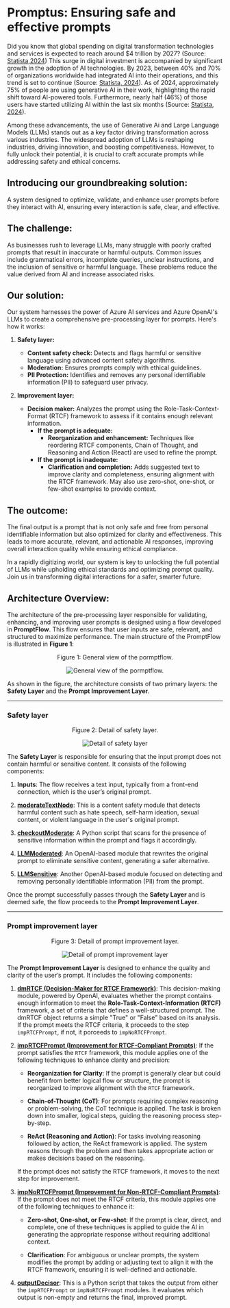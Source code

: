 # Promptus: Ensuring safe and effective prompts

Did you know that global spending on digital transformation technologies and services is expected to reach around $4 trillion by 2027? (Source: [Statista,2024](https://www.statista.com/statistics/870924/worldwide-digital-transformation-market-size/)) This surge in digital investment is accompanied by significant growth in the adoption of AI technologies. By 2023, between 40% and 70% of organizations worldwide had integrated AI into their operations, and this trend is set to continue (Source: [Statista, 2024](https://www.statista.com/statistics/742993/worldwide-survey-corporate-disruptive-technology-adoption/)).
As of 2024, approximately 75% of people are using generative AI in their work, highlighting the rapid shift toward AI-powered tools. Furthermore, nearly half (46%) of those users have started utilizing AI within the last six months (Source: [Statista, 2024](https://www.statista.com/statistics/1482102/rate-of-generative-ai-utilization-globally/)).

Among these advancements, the use of Generative Ai and Large Language Models (LLMs) stands out as a key factor driving transformation across various industries. The widespread adoption of LLMs is reshaping industries, driving innovation, and boosting competitiveness. However, to fully unlock their potential, it is crucial to craft accurate prompts while addressing safety and ethical concerns.

## Introducing our groundbreaking solution:

A system designed to optimize, validate, and enhance user prompts before they interact with AI, ensuring every interaction is safe, clear, and effective.

## The challenge:

As businesses rush to leverage LLMs, many struggle with poorly crafted prompts that result in inaccurate or harmful outputs. Common issues include grammatical errors, incomplete queries, unclear instructions, and the inclusion of sensitive or harmful language. These problems reduce the value derived from AI and increase associated risks.

## Our solution:

Our system harnesses the power of Azure AI services and Azure OpenAI's LLMs to create a comprehensive pre-processing layer for prompts. Here's how it works:

1. **Safety layer:**
   - **Content safety check:** Detects and flags harmful or sensitive language using advanced content safety algorithms.
   - **Moderation:** Ensures prompts comply with ethical guidelines.
   - **PII Protection:** Identifies and removes any personal identifiable information (PII) to safeguard user privacy.

2. **Improvement layer:**
   - **Decision maker:** Analyzes the prompt using the Role-Task-Context-Format (RTCF) framework to assess if it contains enough relevant information.
     - **If the prompt is adequate:**
       - **Reorganization and enhancement:** Techniques like reordering RTCF components, Chain of Thought, and Reasoning and Action (React) are used to refine the prompt.
     - **If the prompt is inadequate:**
       - **Clarification and completion:** Adds suggested text to improve clarity and completeness, ensuring alignment with the RTCF framework. May also use zero-shot, one-shot, or few-shot examples to provide context.

## The outcome:

The final output is a prompt that is not only safe and free from personal identifiable information but also optimized for clarity and effectiveness. This leads to more accurate, relevant, and actionable AI responses, improving overall interaction quality while ensuring ethical compliance.

In a rapidly digitizing world, our system is key to unlocking the full potential of LLMs while upholding ethical standards and optimizing prompt quality. Join us in transforming digital interactions for a safer, smarter future.

## Architecture Overview:

The architecture of the pre-processing layer responsible for validating, enhancing, and improving user prompts is designed using a flow developed in **PromptFlow**. This flow ensures that user inputs are safe, relevant, and structured to maximize performance. The main structure of the PromptFlow is illustrated in **Figure 1**:

<p align="center">
  Figure 1: General view of the pormptflow.
</p>
<p align="center">
  <img src="resources/General_flow.png" alt="General view of the pormptflow."/>
</p>

As shown in the figure, the architecture consists of two primary layers: the **Safety Layer** and the **Prompt Improvement Layer**.

---

### Safety layer

<p align="center">
  Figure 2: Detail of safety layer.
</p>
<p align="center">
  <img src="resources/Safety_layer.png" alt="Detail of safety layer"/>
</p>

The **Safety Layer** is responsible for ensuring that the input prompt does not contain harmful or sensitive content. It consists of the following components:

1. **Inputs**: The flow receives a text input, typically from a front-end connection, which is the user’s original prompt.
  
2. [**moderateTextNode**](https://github.com/InnovationChallenge-EQ5/Promptus/blob/main/Hackathon-promptflow/flow.dag.yaml): This is a content safety module that detects harmful content such as hate speech, self-harm ideation, sexual content, or violent language in the user's original prompt.

3. [**checkoutModerate**](https://github.com/InnovationChallenge-EQ5/Promptus/blob/main/Hackathon-promptflow/checkoutModerate.py): A Python script that scans for the presence of sensitive information within the prompt and flags it accordingly.

4. [**LLMModerated**](https://github.com/InnovationChallenge-EQ5/Promptus/blob/main/Hackathon-promptflow/LLMHate.jinja2): An OpenAI-based module that rewrites the original prompt to eliminate sensitive content, generating a safer alternative.

5. [**LLMSensitive**](https://github.com/InnovationChallenge-EQ5/Promptus/blob/main/Hackathon-promptflow/LLMSensitive.jinja2): Another OpenAI-based module focused on detecting and removing personally identifiable information (PII) from the prompt.

Once the prompt successfully passes through the **Safety Layer** and is deemed safe, the flow proceeds to the **Prompt Improvement Layer**.

---

### Prompt improvement layer

<p align="center">
  Figure 3: Detail of prompt improvement layer.
</p>
<p align="center">
  <img src="resources/Improvement_layer.png" alt="Detail of prompt improvement layer"/>
</p>

The **Prompt Improvement Layer** is designed to enhance the quality and clarity of the user’s prompt. It includes the following components:

1. [**dmRTCF (Decision-Maker for RTCF Framework)**](https://github.com/InnovationChallenge-EQ5/Promptus/blob/main/Hackathon-promptflow/dmRTCF.jinja2): This decision-making module, powered by OpenAI, evaluates whether the prompt contains enough information to meet the **Role-Task-Context-Information (RTCF)** framework, a set of criteria that defines a well-structured prompt. The dmRTCF object returns a simple "True" or "False" based on its analysis. If the prompt meets the RTCF criteria, it proceeds to the step `impRTCFPrompt`, if not, it porceeds to `impNoRTCFPrompt`.

2. [**impRTCFPrompt (Improvement for RTCF-Compliant Prompts)**](https://github.com/InnovationChallenge-EQ5/Promptus/blob/main/Hackathon-promptflow/impRTCFPrompt.jinja2): If the prompt satisfies the `RTCF` framework, this module applies one of the following techniques to enhance clarity and precision:

   - **Reorganization for Clarity**: If the prompt is generally clear but could benefit from better logical flow or structure, the prompt is reorganized to improve alignment with the `RTCF` framework.
   
   - **Chain-of-Thought (CoT)**: For prompts requiring complex reasoning or problem-solving, the CoT technique is applied. The task is broken down into smaller, logical steps, guiding the reasoning process step-by-step.

   - **ReAct (Reasoning and Action)**: For tasks involving reasoning followed by action, the ReAct framework is applied. The system reasons through the problem and then takes appropriate action or makes decisions based on the reasoning.

   If the prompt does not satisfy the RTCF framework, it moves to the next step for improvement.

3. [**impNoRTCFPrompt (Improvement for Non-RTCF-Compliant Prompts)**](https://github.com/InnovationChallenge-EQ5/Promptus/blob/main/Hackathon-promptflow/impNoRTCFPrompt.jinja2): If the prompt does not meet the RTCF criteria, this module applies one of the following techniques to enhance it:

   - **Zero-shot, One-shot, or Few-shot**: If the prompt is clear, direct, and complete, one of these techniques is applied to guide the AI in generating the appropriate response without requiring additional context.
   
   - **Clarification**: For ambiguous or unclear prompts, the system modifies the prompt by adding or adjusting text to align it with the RTCF framework, ensuring it is well-defined and actionable.

4. [**outputDecisor**](https://github.com/InnovationChallenge-EQ5/Promptus/blob/main/Hackathon-promptflow/outputDecisor.py): This is a Python script that takes the output from either the `impRTCFPrompt` or `impNoRTCFPrompt` modules. It evaluates which output is non-empty and returns the final, improved prompt.
